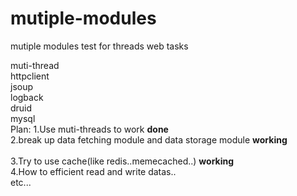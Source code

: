 # mutiple-modules
mutiple modules test for threads web tasks

[use]:
  springboot<br>
  muti-thread<br>
  httpclient<br>
  jsoup<br>
  logback<br>
  druid<br>
  mysql<br>
Plan:
  1.Use muti-threads to work <strong>done</strong> <br> 
  2.break up data fetching module and data storage module <strong>working</strong> <br>  
  3.Try to use cache(like redis..memecached..) <strong>working</strong> <br>
  4.How to efficient read and write datas..<br>
  etc...<br>
